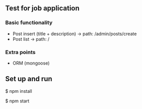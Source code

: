 ## Test for job application

### Basic functionality

+ Post insert (title + description) -> path: /admin/posts/create
+ Post list                         -> path: /

### Extra points

+ ORM (mongoose)


## Set up and run

$ npm install

$ npm start